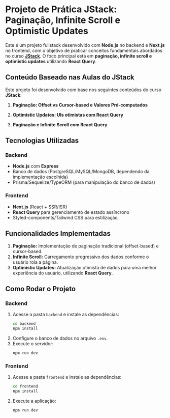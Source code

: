 # Projeto de Prática JStack: Paginação, Infinite Scroll e Optimistic Updates

Este é um projeto fullstack desenvolvido com **Node.js** no backend e **Next.js** no frontend, com o objetivo de praticar conceitos fundamentais abordados no curso **[JStack](https://jstack.com.br)**. O foco principal está em **paginação, infinite scroll e optimistic updates** utilizando **React Query**.

## Conteúdo Baseado nas Aulas do JStack
Este projeto foi desenvolvido com base nos seguintes conteúdos do curso **JStack**:

1. **Paginação: Offset vs Cursor-based e Valores Pré-computados**  

2. **Optimistic Updates: UIs otimistas com React Query**  

3. **Paginação e Infinite Scroll com React Query**  

## Tecnologias Utilizadas

### Backend
- **Node.js** com **Express**
- Banco de dados (PostgreSQL/MySQL/MongoDB, dependendo da implementação escolhida)
- Prisma/Sequelize/TypeORM (para manipulação do banco de dados)

### Frontend
- **Next.js** (React + SSR/ISR)
- **React Query** para gerenciamento de estado assíncrono
- Styled-components/Tailwind CSS para estilização

## Funcionalidades Implementadas

1. **Paginação:** Implementação de paginação tradicional (offset-based) e cursor-based.
2. **Infinite Scroll:** Carregamento progressivo dos dados conforme o usuário rola a página.
3. **Optimistic Updates:** Atualização otimista de dados para uma melhor experiência do usuário, utilizando **React Query**.

## Como Rodar o Projeto

### Backend
1. Acesse a pasta `backend` e instale as dependências:
   ```sh
   cd backend
   npm install
   ```
2. Configure o banco de dados no arquivo `.env`.
3. Execute o servidor:
   ```sh
   npm run dev
   ```

### Frontend
1. Acesse a pasta `frontend` e instale as dependências:
   ```sh
   cd frontend
   npm install
   ```
2. Execute a aplicação:
   ```sh
   npm run dev
   ```
